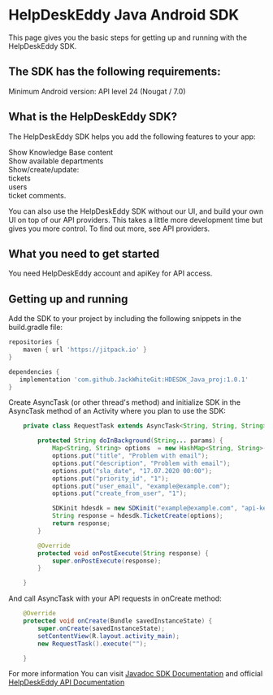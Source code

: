 HelpDeskEddy Java Android SDK
==================

This page gives you the basic steps for getting up and running with the HelpDeskEddy SDK.

## The SDK has the following requirements:

Minimum Android version: API level 24 (Nougat / 7.0)

## What is the HelpDeskEddy SDK?
The HelpDeskEddy SDK helps you add the following features to your app:

Show Knowledge Base content<br/>
Show available departments<br/>
Show/create/update:<br/>
tickets<br/>
users<br/>
ticket comments.

You can also use the HelpDeskEddy SDK without our UI, and build your own UI on top of our API providers. This takes a little more development time but gives you more control. To find out more, see API providers.

## What you need to get started
You need HelpDeskEddy account and apiKey for API access. 

## Getting up and running
Add the SDK to your project by including the following snippets in the build.gradle file:
```groovy
repositories {
    maven { url 'https://jitpack.io' }
}
```
```groovy
dependencies {
   implementation 'com.github.JackWhiteGit:HDESDK_Java_proj:1.0.1'
}
```
Create AsyncTask (or other thread's method) and initialize SDK in the AsyncTask method of an Activity where you plan to use the SDK:

```java
    private class RequestTask extends AsyncTask<String, String, String> {

        protected String doInBackground(String... params) {
            Map<String, String> options  = new HashMap<String, String>();
            options.put("title", "Problem with email");
            options.put("description", "Problem with email");
            options.put("sla_date", "17.07.2020 00:00");
            options.put("priority_id", "1");
            options.put("user_email", "example@example.com");
            options.put("create_from_user", "1");

            SDKinit hdesdk = new SDKinit("example@example.com", "api-key", "https://example.helpdeskeddy.com");
            String response = hdesdk.TicketCreate(options);
            return response;
        }

        @Override
        protected void onPostExecute(String response) {
            super.onPostExecute(response);
        }

    }
```

And call AsyncTask with your API requests in onCreate method:

```java
    @Override
    protected void onCreate(Bundle savedInstanceState) {
        super.onCreate(savedInstanceState);
        setContentView(R.layout.activity_main);
        new RequestTask().execute("");

    }
```   
For more information You can visit [Javadoc SDK Documentation](http://demo3.newsite.lv/HDE_JAVA_SDK/index.html) and official [HelpDeskEddy API Documentation](https://helpdeskeddy.ru/api.html)
